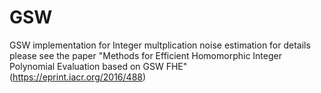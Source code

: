 # GSW
GSW implementation for Integer multplication noise estimation
for details please see the paper "Methods for Efficient Homomorphic Integer Polynomial Evaluation based on GSW FHE"
(https://eprint.iacr.org/2016/488)

